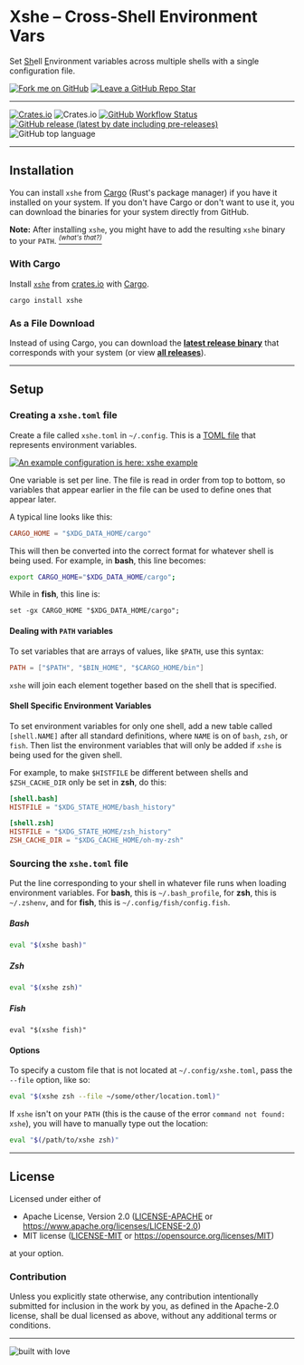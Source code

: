 # Xshe – Cross-Shell Environment Vars

Set <u>Sh</u>ell <u>E</u>nvironment variables across multiple shells with a single configuration file.

[![Fork me on GitHub](https://img.shields.io/badge/-Fork%20me%20on%20Github-blueviolet?style=flat-square&logo=github)](https://github.com/superatomic/xshe/fork)
[![Leave a GitHub Repo Star](https://img.shields.io/badge/-Star%20Repo-blue?style=flat-square&logo=github)](https://github.com/superatomic/xshe/)

---

[![Crates.io](https://img.shields.io/crates/v/xshe?logo=rust&style=for-the-badge)](https://crates.io/crates/xshe)
![Crates.io](https://img.shields.io/crates/l/xshe?style=for-the-badge)
[![GitHub Workflow Status](https://img.shields.io/github/workflow/status/superatomic/xshe/release?label=release%20build&style=for-the-badge)](https://github.com/superatomic/xshe/actions/workflows/release.yml)
[![GitHub release (latest by date including pre-releases)](https://img.shields.io/github/v/release/superatomic/xshe?include_prereleases&logo=github&style=for-the-badge)](https://github.com/superatomic/xshe/releases/latest)
![GitHub top language](https://img.shields.io/github/languages/top/superatomic/xshe?label=made%20with%20rust&color=blueviolet&logo=rust&style=for-the-badge)

---

## Installation

You can install `xshe` from [Cargo](https://doc.rust-lang.org/cargo/) (Rust's package manager) if you have it installed on your system.
If you don't have Cargo or don't want to use it, you can download the binaries for your system directly from GitHub.

**Note:** After installing `xshe`, you might have to add the resulting `xshe` binary to your `PATH`.
[<sup>*(what's that?)*</sup>](https://askubuntu.com/questions/551990/what-does-path-mean)

### With Cargo

Install [`xshe`](https://crates.io/crates/xshe) from [crates.io](https://crates.io/crates/xshe) with [Cargo](https://doc.rust-lang.org/cargo/).

```shell
cargo install xshe
```

### As a File Download

Instead of using Cargo, you can download the [**latest release binary**](https://github.com/superatomic/xshe/releases/latest) that corresponds with your system
(or view [**all releases**](https://github.com/superatomic/xshe/releases)).

---

## Setup

### Creating a `xshe.toml` file

Create a file called `xshe.toml` in `~/.config`. This is a [TOML file](https://toml.io/en/) that represents environment variables.

[![An example configuration is here: xshe example](https://img.shields.io/badge/Example-xshe.toml-blue)](https://gist.github.com/superatomic/8f22ada9864c85984d51e0cc6fae4250)

One variable is set per line. The file is read in order from top to bottom,
so variables that appear earlier in the file can be used to define ones that appear later.

A typical line looks like this:

```toml
CARGO_HOME = "$XDG_DATA_HOME/cargo"
```

This will then be converted into the correct format for whatever shell is being used.
For example, in **bash**, this line becomes:

```bash
export CARGO_HOME="$XDG_DATA_HOME/cargo";
```
While in **fish**, this line is:
```fish
set -gx CARGO_HOME "$XDG_DATA_HOME/cargo";
```

#### Dealing with `PATH` variables

To set variables that are arrays of values, like `$PATH`, use this syntax:

```toml
PATH = ["$PATH", "$BIN_HOME", "$CARGO_HOME/bin"]
```
`xshe` will join each element together based on the shell that is specified.

#### Shell Specific Environment Variables

To set environment variables for only one shell, add a new table called `[shell.NAME]` after all standard definitions,
where `NAME` is on of `bash`, `zsh`, or `fish`.
Then list the environment variables that will only be added if `xshe` is being used for the given shell.

For example, to make `$HISTFILE` be different between shells and `$ZSH_CACHE_DIR` only be set in **zsh**, do this:
```toml
[shell.bash]
HISTFILE = "$XDG_STATE_HOME/bash_history"

[shell.zsh]
HISTFILE = "$XDG_STATE_HOME/zsh_history"
ZSH_CACHE_DIR = "$XDG_CACHE_HOME/oh-my-zsh"
```

### Sourcing the `xshe.toml` file

Put the line corresponding to your shell in whatever file runs when loading environment variables.
For **bash**, this is `~/.bash_profile`, for **zsh**, this is `~/.zshenv`, and for **fish**, this is `~/.config/fish/config.fish`.

##### Bash
```bash
eval "$(xshe bash)"
```

##### Zsh
```zsh
eval "$(xshe zsh)"
```

##### Fish
```fish
eval "$(xshe fish)"
```

#### Options

To specify a custom file that is not located at `~/.config/xshe.toml`, pass the `--file` option, like so:

```zsh
eval "$(xshe zsh --file ~/some/other/location.toml)"
```

If `xshe` isn't on your `PATH` (this is the cause of the error `command not found: xshe`), you will have to manually type out the location:

```zsh
eval "$(/path/to/xshe zsh)"
```

---

## License

Licensed under either of

* Apache License, Version 2.0 ([LICENSE-APACHE](LICENSE-APACHE.txt) or https://www.apache.org/licenses/LICENSE-2.0)
* MIT license ([LICENSE-MIT](LICENSE-MIT.txt) or https://opensource.org/licenses/MIT)

at your option.

### Contribution

Unless you explicitly state otherwise, any contribution intentionally submitted
for inclusion in the work by you, as defined in the Apache-2.0 license, shall be dual licensed as above, without any
additional terms or conditions.

---

![built with love](https://forthebadge.com/images/badges/built-with-love.svg)
